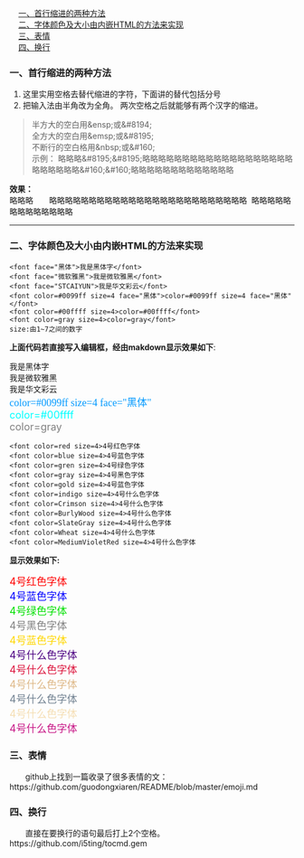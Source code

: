  &nbsp; &nbsp; [一、首行缩进的两种方法](#1)  
&nbsp; &nbsp;  [二、字体颜色及大小由内嵌HTML的方法来实现](#2)  
 &nbsp; &nbsp; [三、表情](#3)  
  &nbsp; &nbsp; [四、换行](#4)  

<h3 id='1'>一、首行缩进的两种方法</h3>

1. 这里实用空格去替代缩进的字符，下面讲的替代包括分号   
2. 把输入法由半角改为全角。 两次空格之后就能够有两个汉字的缩进。

> 半方大的空白用\&ensp;或\&#8194;  
> 全方大的空白用\&emsp;或\&#8195;  
> 不断行的空白格用\&nbsp;或\&#160;  
> 示例：
> 略略略\&#8195;\&#8195;略略略略略略略略略略略略略略略略略略略略略略略略略\&#160;\&#160;略略略略略略略略略略略略略  

**效果：**  
略略略&#8195;&#8195;略略略略略略略略略略略略略略略略略略略略略略略略略&#160;&#160;略略略略略略略略略略略略略

---

<h3 id='2'>二、字体颜色及大小由内嵌HTML的方法来实现</h3>

```
<font face="黑体">我是黑体字</font>  
<font face="微软雅黑">我是微软雅黑</font>  
<font face="STCAIYUN">我是华文彩云</font>   
<font color=#0099ff size=4 face="黑体">color=#0099ff size=4 face="黑体"</font>  
<font color=#00ffff size=4>color=#00ffff</font>  
<font color=gray size=4>color=gray</font>  
size:由1~7之间的数字
```
**上面代码若直接写入编辑框，经由makdown显示效果如下**:  

<font face="黑体">我是黑体字</font>  
<font face="微软雅黑">我是微软雅黑</font>  
<font face="STCAIYUN">我是华文彩云</font>   
<font color=#0099ff size=4 face="黑体">color=#0099ff size=4 face="黑体"</font>  
<font color=#00ffff size=4>color=#00ffff</font>  
<font color=gray size=4>color=gray</font> 

```
<font color=red size=4>4号红色字体
<font color=blue size=4>4号蓝色字体
<font color=gren size=4>4号绿色字体
<font color=gray size=4>4号黑色字体
<font color=gold size=4>4号蓝色字体
<font color=indigo size=4>4号什么色字体
<font color=Crimson size=4>4号什么色字体
<font color=BurlyWood size=4>4号什么色字体
<font color=SlateGray size=4>4号什么色字体
<font color=Wheat size=4>4号什么色字体
<font color=MediumVioletRed size=4>4号什么色字体
```
**显示效果如下:**  

<font color=red size=4>4号红色字体</font>   
<font color=blue size=4>4号蓝色字体</font>   
<font color=gren size=4>4号绿色字体</font>   
<font color=gray size=4>4号黑色字体</font>   
<font color=gold size=4>4号蓝色字体</font>   
<font color=indigo size=4>4号什么色字体</font>   
<font color=Crimson size=4>4号什么色字体</font>   
<font color=BurlyWood size=4>4号什么色字体</font>   
<font color=SlateGray size=4>4号什么色字体</font>   
<font color=Wheat size=4>4号什么色字体</font>   
<font color=MediumVioletRed size=4>4号什么色字体</font> 

<h3 id='3'>三、表情</h3>
&#8195;&#8195;github上找到一篇收录了很多表情的文：  https://github.com/guodongxiaren/README/blob/master/emoji.md 

<h3 id='4'>四、换行</h3>
&#8195;&#8195;直接在要换行的语句最后打上2个空格。
https://github.com/i5ting/tocmd.gem

